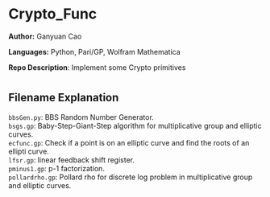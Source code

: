 # Crypto_Func

<b>Author:</b> Ganyuan Cao     

<b>Languages:</b> Python, Pari/GP, Wolfram Mathematica 

<b>Repo Description</b>: Implement some Crypto primitives      

#

## Filename Explanation
<code>bbsGen.py</code>: BBS Random Number Generator.    
<code>bsgs.gp</code>: Baby-Step-Giant-Step algorithm for multiplicative group and elliptic curves.    
<code>ecfunc.gp</code>: Check if a point is on an elliptic curve and find the roots of an ellipti curve.    
<code>lfsr.gp</code>: linear feedback shift register.     
<code>pminus1.gp</code>: p-1 factorization.    
<code>pollardrho.gp</code>: Pollard rho for discrete log problem in multiplicative group and elliptic curves.     
  